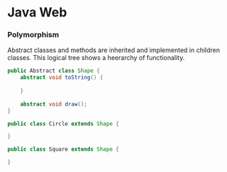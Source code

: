 # Java Web 
### Polymorphism 
Abstract classes and methods are inherited and implemented in children classes. This logical tree shows a heerarchy of functionality. 

```Java
public Abstract class Shape {
    abstract void toString() {
        
    }
    
    abstract void draw();
}

public class Circle extends Shape {

}

public class Square extends Shape {

}
```